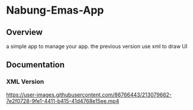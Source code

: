 # Nabung-Emas-App

## Overview
a simple app to manage your app. the previous version use xml to draw UI


## Documentation

### XML Version

https://user-images.githubusercontent.com/86766443/213079662-7e2f0728-9fe1-4411-b415-41d4768e15ee.mp4

